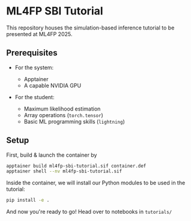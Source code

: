# ML4FP SBI Tutorial

This repository houses the simulation-based inference tutorial to be presented at ML4FP 2025.

## Prerequisites

- For the system:
    - Apptainer
    - A capable NVIDIA GPU

- For the student:
    - Maximum likelihood estimation
    - Array operations (`torch.tensor`)
    - Basic ML programming skills (`lightning`)

## Setup

First, build & launch the container by
```sh
apptainer build ml4fp-sbi-tutorial.sif container.def
apptainer shell --nv ml4fp-sbi-tutorial.sif
```

Inside the container, we will install our Python modules to be used in the tutorial:
```sh
pip install -e .
```

And now you're ready to go! Head over to notebooks in `tutorials/`